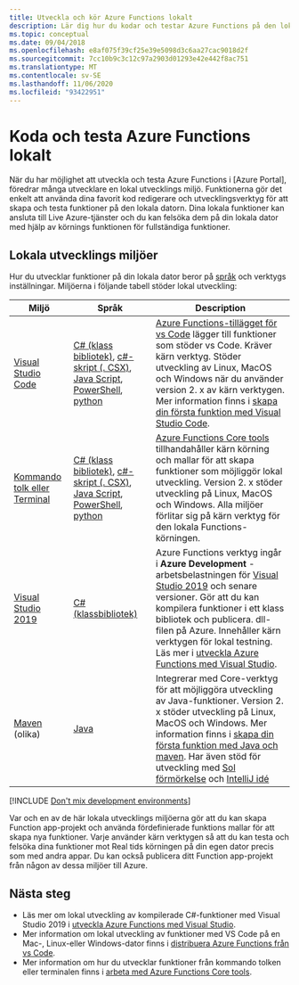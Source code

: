 ```yaml
---
title: Utveckla och kör Azure Functions lokalt
description: Lär dig hur du kodar och testar Azure Functions på den lokala datorn innan du kör dem på Azure Functions.
ms.topic: conceptual
ms.date: 09/04/2018
ms.openlocfilehash: e8af075f39cf25e39e5098d3c6aa27cac9018d2f
ms.sourcegitcommit: 7cc10b9c3c12c97a2903d01293e42e442f8ac751
ms.translationtype: MT
ms.contentlocale: sv-SE
ms.lasthandoff: 11/06/2020
ms.locfileid: "93422951"
---
```

# <a name="code-and-test-azure-functions-locally"></a>Koda och testa Azure Functions lokalt

När du har möjlighet att utveckla och testa Azure Functions i [Azure Portal], föredrar många utvecklare en lokal utvecklings miljö. Funktionerna gör det enkelt att använda dina favorit kod redigerare och utvecklingsverktyg för att skapa och testa funktioner på den lokala datorn. Dina lokala funktioner kan ansluta till Live Azure-tjänster och du kan felsöka dem på din lokala dator med hjälp av körnings funktionen för fullständiga funktioner.

## <a name="local-development-environments"></a>Lokala utvecklings miljöer

Hur du utvecklar funktioner på din lokala dator beror på [språk](supported-languages.md) och verktygs inställningar. Miljöerna i följande tabell stöder lokal utveckling:

|Miljö                              |Språk         |Description|
|-----------------------------------------|------------|---|
|[Visual Studio Code](functions-develop-vs-code.md)| [C# (klass bibliotek)](functions-dotnet-class-library.md), [c#-skript (. CSX)](functions-reference-csharp.md), [Java Script](functions-reference-node.md), [PowerShell](./create-first-function-vs-code-powershell.md), [python](functions-reference-python.md) | [Azure Functions-tillägget för vs Code](https://marketplace.visualstudio.com/items?itemName=ms-azuretools.vscode-azurefunctions) lägger till funktioner som stöder vs Code. Kräver kärn verktyg. Stöder utveckling av Linux, MacOS och Windows när du använder version 2. x av kärn verktygen. Mer information finns i [skapa din första funktion med Visual Studio Code](functions-create-first-function-vs-code.md). |
| [Kommando tolk eller Terminal](functions-run-local.md) | [C# (klass bibliotek)](functions-dotnet-class-library.md), [c#-skript (. CSX)](functions-reference-csharp.md), [Java Script](functions-reference-node.md), [PowerShell](functions-reference-powershell.md), [python](functions-reference-python.md) | [Azure Functions Core tools] tillhandahåller kärn körning och mallar för att skapa funktioner som möjliggör lokal utveckling. Version 2. x stöder utveckling på Linux, MacOS och Windows. Alla miljöer förlitar sig på kärn verktyg för den lokala Functions-körningen. |
| [Visual Studio 2019](functions-develop-vs.md) | [C# (klassbibliotek)](functions-dotnet-class-library.md) | Azure Functions verktyg ingår i **Azure Development** -arbetsbelastningen för [Visual Studio 2019](https://www.visualstudio.com/vs/) och senare versioner. Gör att du kan kompilera funktioner i ett klass bibliotek och publicera. dll-filen på Azure. Innehåller kärn verktygen för lokal testning. Läs mer i [utveckla Azure Functions med Visual Studio](functions-develop-vs.md). |
| [Maven](./create-first-function-cli-java.md) (olika) | [Java](functions-reference-java.md) | Integrerar med Core-verktyg för att möjliggöra utveckling av Java-funktioner. Version 2. x stöder utveckling på Linux, MacOS och Windows. Mer information finns i [skapa din första funktion med Java och maven](./create-first-function-cli-java.md). Har även stöd för utveckling med [Sol förmörkelse](functions-create-maven-eclipse.md) och [IntelliJ idé](functions-create-maven-intellij.md) |

[!INCLUDE [Don't mix development environments](../../includes/functions-mixed-dev-environments.md)]

Var och en av de här lokala utvecklings miljöerna gör att du kan skapa Function app-projekt och använda fördefinierade funktions mallar för att skapa nya funktioner. Varje använder kärn verktygen så att du kan testa och felsöka dina funktioner mot Real tids körningen på din egen dator precis som med andra appar. Du kan också publicera ditt Function app-projekt från någon av dessa miljöer till Azure.

## <a name="next-steps"></a>Nästa steg

+ Läs mer om lokal utveckling av kompilerade C#-funktioner med Visual Studio 2019 i [utveckla Azure Functions med Visual Studio](functions-develop-vs.md).
+ Mer information om lokal utveckling av funktioner med VS Code på en Mac-, Linux-eller Windows-dator finns i [distribuera Azure Functions från vs Code](/azure/developer/javascript/tutorial-vscode-serverless-node-01).
+ Mer information om hur du utvecklar funktioner från kommando tolken eller terminalen finns i [arbeta med Azure Functions Core tools](functions-run-local.md).

<!-- LINKS -->

[Azure Functions Core Tools]: https://www.npmjs.com/package/azure-functions-core-tools
[Azure-portalen]: https://portal.azure.com
[Node.js]: https://docs.npmjs.com/getting-started/installing-node#osx-or-windows

